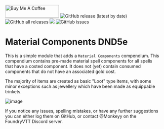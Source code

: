 <a href="https://www.buymeacoffee.com/M0nk3yy" target="_blank"><img src="https://www.buymeacoffee.com/assets/img/custom_images/orange_img.png" alt="Buy Me A Coffee" style="height: 41px !important;width: 174px !important;box-shadow: 0px 3px 2px 0px rgba(190, 190, 190, 0.5) !important;-webkit-box-shadow: 0px 3px 2px 0px rgba(190, 190, 190, 0.5) !important;" ></a> ![GitHub release (latest by date)](https://img.shields.io/github/v/release/M0nk3yy/MC5e) ![GitHub all releases](https://img.shields.io/github/downloads/M0nk3yy/MC5e/total) ![](https://img.shields.io/badge/Foundry-v11-informational)
![GitHub issues](https://img.shields.io/github/issues-raw/M0nk3yy/MC5e)


# Material Components DND5e

This is a simple module that adds a `Material Components` compendium. This compendium contains pre-made material spell components for all spells that have a costed component. It does not (yet) contain consumed components that do not have an associated gold cost.

The majority of items are created as basic "Loot" type items, with some minor exceptions such as jewellery which have been made as equippable trinkets.

![image](https://github.com/M0nk3yy/MC5e/assets/66137312/e66c3ccb-c786-4e9a-ab30-dac3c97b8090)

If you notice any issues, spelling mistakes, or have any further suggestions you can either log them on GitHub, or contact @Monkeyy on the FoundryVTT Discord server.

